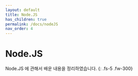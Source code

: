 ```yaml
---
layout: default
title: Node.JS
has_children: true
permalink: /docs/nodeJS
nav_order: 4
---
```


# Node.JS

Node.JS 에 관해서 배운 내용을 정리하였습니다.
{: .fs-5 .fw-300} 